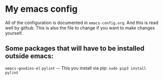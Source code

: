 # My emacs config

All of the configuration is documented in `emacs-config.org`. And this is read well
by github. This is also the file to change if you want to make changes yourself.

## Some packages that will have to be installed outside emacs:

`emacs-goodies-el`
`pylint` -- This you install via pip: `sudo pip3 install pylint`
